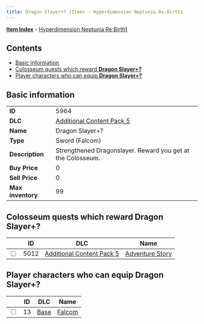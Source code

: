 ```yaml
---
title: Dragon Slayer+? (Item) - Hyperdimension Neptunia Re;Birth1
---
```


[**Item Index**](/neptunia/rb1/item/index.html) - [Hyperdimension Neptunia Re;Birth1](/neptunia/rb1)

## Contents

- [Basic information](#basic-information)
- [Colosseum quests which reward **Dragon Slayer+?**](#colosseum-quests-which-reward-dragon-slayer)
- [Player characters who can equip **Dragon Slayer+?**](#player-characters-who-can-equip-dragon-slayer)
## Basic information

|   |   |
| -- | -- |
| **ID** | 5964 |
| **DLC** | [Additional Content Pack 5](/neptunia/rb1/dlc/14-pack5.html) |
| **Name** | Dragon Slayer+? |
| **Type** | Sword (Falcom) |
| **Description** | Strengthened Dragonslayer. Reward you get at the Colosseum. |
| **Buy Price** | 0 |
| **Sell Price** | 0 |
| **Max inventory** | 99 |


## Colosseum quests which reward **Dragon Slayer+?**

|    | ID | DLC | Name |
| -- | -- | --- | ---- |
| <input type="checkbox" id="rb1-colosseum-14-5012" class="trackbox" /> | 5012 | [Additional Content Pack 5](/neptunia/rb1/dlc/14-pack5.html) | [Adventure Story](/neptunia/rb1/colosseum/14-5012-adventure-story.html) |


## Player characters who can equip **Dragon Slayer+?**

|    | ID | DLC | Name |
| -- | -- | --- | ---- |
| <input type="checkbox" id="rb1-player-1-13" class="trackbox" /> | 13 | [Base](/neptunia/rb1/dlc/1-base.html) | [Falcom](/neptunia/rb1/player/1-13-falcom.html) |
